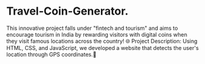 # Travel-Coin-Generator.
This innovative project falls under "fintech and tourism" and aims to encourage tourism in India by rewarding visitors with digital coins when they visit famous locations across the country! 🌐 Project Description: Using HTML, CSS, and JavaScript, we developed a website that detects the user's location through GPS coordinates.🔗

